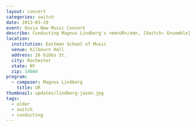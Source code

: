 ```yaml
---
layout: concert
categories: switch
date: 2013-03-29
event: Ossia New Music Concert
describe: Conducting Magnus Lindberg's <em>UR</em>, [Switch~ Ensemble].
location:
  institution: Eastman School of Music
  venue: Kilbourn Hall
  address: 26 Gibbs St.
  city: Rochester
  state: NY
  zip: 14604
program:
  - composer: Magnus Lindberg
    title: UR
thumbnail: updates/lindberg-jason.jpg    
tags:
  - older
  - switch
  - conducting
---
```

